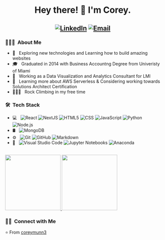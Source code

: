 <h1 align="center"> Hey there! 👋 I'm Corey.</h1>
<h2 align="center">
<a href="https://www.linkedin.com/in/michael-munn-73228958/"><img alt="LinkedIn" src="https://img.shields.io/badge/LinkedIn-Corey%20Munn-blueviolet?style=for-the-badge&logo=linkedin"></a>
<a href="mailto:coreymunn3@gmail.com"><img alt="Email" src="https://img.shields.io/badge/Email-coreymunn3@gmail.com-blueviolet?style=for-the-badge&logo=gmail"></a>
</h2>

<h3> 👨🏻‍💻 &nbsp;About Me </h3>

- 🤔 &nbsp; Exploring new technologies and Learning how to build amazing websites
- 🎓 &nbsp; Graduated in 2014 with Business Accountng Degree from Univeristy of Miami
- 💼 &nbsp; Working as a Data Visualization and Analytics Consultant for LMI
- 🌱 &nbsp; Learning more about AWS Serverless & Considering working towards Solutions Architect Certification
- 🧗🏻‍♂️ &nbsp; Rock Climbing in my free time

<h3> 🛠 &nbsp;Tech Stack</h3>

- 💻 &nbsp;
  ![React](https://img.shields.io/badge/-React-333333?style=flat-square&logo=react)
  ![NextJS](https://img.shields.io/badge/-NextJs-333333?style=flat-square&logo=react)
  ![HTML5](https://img.shields.io/badge/-HTML5-333333?style=flat-square&logo=HTML5)
  ![CSS](https://img.shields.io/badge/-CSS-333333?style=flat-square&logo=CSS3&logoColor=1572B6)
  ![JavaScript](https://img.shields.io/badge/-JavaScript-333333?style=flat-square&logo=javascript)
  ![Python](https://img.shields.io/badge/-Python-333333?style=flat-square&logo=python)
  ![Node.js](https://img.shields.io/badge/-Node.js-333333?style=flat-square&logo=node.js)
- 🛢 &nbsp;
  ![MongoDB](https://img.shields.io/badge/-MongoDB-333333?style=flat-square&logo=mongodb)
- ⚙️ &nbsp;
  ![Git](https://img.shields.io/badge/-Git-333333?style=flat-square&logo=git)
  ![GitHub](https://img.shields.io/badge/-GitHub-333333?style=flat-square&logo=github)
  ![Markdown](https://img.shields.io/badge/-Markdown-333333?style=flat-square&logo=markdown)
- 🔧 &nbsp;
  ![Visual Studio Code](https://img.shields.io/badge/-Visual%20Studio%20Code-333333?style=flat-square&logo=visual-studio-code&logoColor=007ACC)
  ![Jupyter Notebooks](https://img.shields.io/badge/-Jupyter%20Notebook-333333?style=flat-square&logo=jupyter&logoColor=orange)
  ![Anaconda](https://img.shields.io/badge/-Anaconda-333333?style=flat-square&logo=anaconda&logoColor=lime)

<br/>

<a href="https://github.com/coreymunn3">
  <img height="180em" src="https://github-readme-stats.vercel.app/api?username=coreymunn3&theme=buefy&show_icons=true" />
  <img height="180em" src="https://github-readme-stats.vercel.app/api/top-langs/?username=coreymunn3&theme=buefy&layout=compact" />
</a>

<br/>

<h3> 🤝🏻 &nbsp;Connect with Me </h3>

⭐️ From [coreymunn3](https://github.com/coreymunn3)
